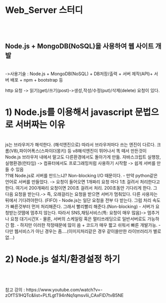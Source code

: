 # Web_Server 스터디
<br>
<br>

## Node.js + MongoDB(NoSQL)을 사용하여 웹 사이트 개발

<br>
->사용기술 :  Node.js + MongoDB(NoSQL) + DB저장/출력 + 서버 제작(API)+ 서버 배포 + npm + bootstrap 등

http 요청 -> 읽기(get)/쓰기(post)->생성,작성/수정(put)/삭제(delete) 요청이 있다.

# 1) Node.js를 이용해서 javascript 문법으로 서버짜는 이유
 <br>
 js는 브라우저가 해석한다. (해석엔진으로) 따라서 브라우저마다 쓰는 엔진이 다르다. 크롬(V8),파이어폭스(스파이더몽키) 등
 v8해석엔진이 뛰어나서 똑 떼서 만든것이 Node.js 브라우저 내에서 말고도 다른환경에서도 돌아가게 만듦. 자바스크립트 실행창,실행환경(런타임) -> 컴퓨터에서도 프로그래밍처럼 사용하기 시작함 -> 쉽게 서버를 만들 수 있음
 <br>
 ??왜 Node.js로 서버를 만드느냐? Non-blocking I/O 때문이다.
 - 만약 python같은 언어로 서버를 만들었다. -> 요청이 들어오면 1개짜리 요청 마다 1초 걸려서 처리한다고 한다. 여기서 200개짜리 요청이면 200초 걸려서 처리. 200초동안 기다리게 한다. 그 다음 요청을 받는다.-> 즉, 오래걸리는 요청을 받으면 서버가 멈춰있다. 다른 사용자는 뒤에서 기다려야한다. (FIFO)
 - Node.js는 일단 요청을 전부 다 받는다. 그럼 처리 속도가 빠른것부터 먼저 처리해준다. 그래서 빨리빨리 해준다.(Non-blocking)
 - 서버가 요청받는것땜에 멈추지 않는다. 따라서 SNS,채팅서비스(특: 요청이 매우 많음)-> 멈추거나 요청 대기시간X
 - 물론, 서버의 스케일링 혹은 멀티쓰레딩으로 일반서버로도 가능하긴 함. 
 - 하지만 이러한 작정때문에 많이 씀 + 코드가 매우 짧고 쉬워서 빠른 개발가능. 
 - 다만 웹서비스가 아닌 경우는 좀....(이미지처리같은 경우 같이쓸만한 라이브러리가 별로 없...)

# 2) Node.js 설치/환경설정 하기
 
<br>
<br>
<br>
참고 강의 : https://www.youtube.com/watch?v=-zOfTS1HQTc&list=PLfLgtT94nNq1qmsvIii_CAxFlD7tvB5NE
